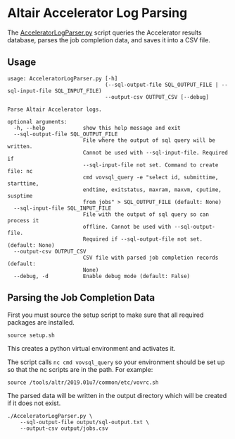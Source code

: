# Altair Accelerator Log Parsing

The [AcceleratorLogParser.py](https://github.com/aws-samples/hpc-cost-simulator/blob/main/AcceleratorLogParser.py) script queries the Accelerator results database, parses the job completion data, and saves it into a CSV file.


## Usage

```
usage: AcceleratorLogParser.py [-h]
                               (--sql-output-file SQL_OUTPUT_FILE | --sql-input-file SQL_INPUT_FILE)
                               --output-csv OUTPUT_CSV [--debug]

Parse Altair Accelerator logs.

optional arguments:
  -h, --help            show this help message and exit
  --sql-output-file SQL_OUTPUT_FILE
                        File where the output of sql query will be written.
                        Cannot be used with --sql-input-file. Required if
                        --sql-input-file not set. Command to create file: nc
                        cmd vovsql_query -e "select id, submittime, starttime,
                        endtime, exitstatus, maxram, maxvm, cputime, susptime
                        from jobs" > SQL_OUTPUT_FILE (default: None)
  --sql-input-file SQL_INPUT_FILE
                        File with the output of sql query so can process it
                        offline. Cannot be used with --sql-output-file.
                        Required if --sql-output-file not set. (default: None)
  --output-csv OUTPUT_CSV
                        CSV file with parsed job completion records (default:
                        None)
  --debug, -d           Enable debug mode (default: False)
```

## Parsing the Job Completion Data

First you must source the setup script to make sure that all required packages are installed.

```
source setup.sh
```

This creates a python virtual environment and activates it.

The script calls `nc cmd vovsql_query` so your environment should be set up so that the nc scripts are in the path.
For example:

```
source /tools/altr/2019.01u7/common/etc/vovrc.sh
```

The parsed data will be written in the output directory which will be created if it does not exist.

```
./AcceleratorLogParser.py \
    --sql-output-file output/sql-output.txt \
    --output-csv output/jobs.csv
```
